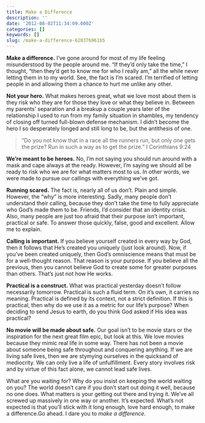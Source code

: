 ```yaml
---
title: Make a Difference
description: ''
date: '2012-08-02T11:34:09.000Z'
categories: []
keywords: []
slug: /make-a-difference-628376961b5
---
```


**Make a difference.** I’ve gone around for most of my life feeling misunderstood by the people around me. “If they’d only take the time,” I thought, “then they’d get to know me for who I really am,” all the while never letting them in to my world. See, the fact is I’m scared. I’m terrified of letting people in and allowing them a chance to hurt me unlike any other.

**Not your hero.** What makes heroes great, what we love most about them is they risk who they are for those they love or what they believe in. Between my parents’ separation and a breakup a couple years later of the relationship I used to run from my family situation in shambles, my tendency of closing off turned full-blown defense mechanism. I didn’t become the hero I so desperately longed and still long to be, but the antithesis of one.

> “Do you not know that in a race all the runners run, but only one gets the prize? Run in such a way as to get the prize.” I Corinthians 9:24

**We’re meant to be heroes.** No, I’m not saying you should run around with a mask and cape always at the ready. However, I’m saying we should all be ready to risk who we are for what matters most to us. In other words, we were made to pursue our callings with everything we’ve got.

**Running scared.** The fact is, nearly all of us don’t. Plain and simple. However, the “why” is more interesting. Sadly, many people don’t understand their calling, because they don’t take the time to fully appreciate who God’s made them to be. Friends, I’d consider that an identity crisis. Also, many people are just too afraid that their purpose isn’t important, practical or safe. To answer those quickly, false, good and excellent. Allow me to explain.

**Calling is important.** If you believe yourself created in every way by God, then it follows that He’s created you uniquely (just look around). Now, if you’ve been created uniquely, then God’s omniscience means that must be for a well-thought reason. That reason is your purpose. If you believe all the previous, then you cannot believe God to create some for greater purposes than others. That’s just not how He works.

**Practical is a construct.** What was practical yesterday doesn’t follow necessarily tomorrow. Practical is such a fluid term. On it’s own, it carries no meaning. Practical is defined by its context, not a strict definition. If this is practical, then why do we use it as a metric for our life’s purpose? When deciding to send Jesus to earth, do you think God asked if His idea was practical?

**No movie will be made about safe.** Our goal isn’t to be movie stars or the inspiration for the next great film epic, but look at this. We love movies because they mimic real life in some way. There has not been a movie about someone being safe throughout and conquering anything. If we are living safe lives, then we are stymying ourselves in the quicksand of mediocrity. We can only live a life of unfulfillment. Every story involves risk and by virtue of this fact alone, we cannot lead safe lives.

What are you waiting for? Why do you insist on keeping the world waiting on you? The world doesn’t care if you don’t start out doing it well, because no one does. What matters is your getting out there and trying it. We’ve all screwed up massively in one way or another. It’s expected. What’s not expected is that you’ll stick with it long enough, love hard enough, to make a difference.Go ahead. I dare you to _make a difference_.